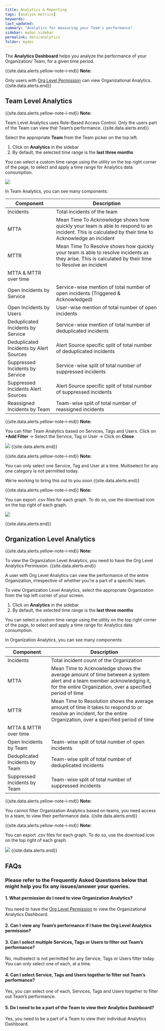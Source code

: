 ```yaml
---
title: Analytics & Reporting
tags: [analyze metrics]
keywords:
last_updated:
summary: "Analytics for measuring your Team's performance"
sidebar: mydoc_sidebar
permalink: docs/analytics
folder: mydoc
---
```


The **Analytics Dashboard** helps you analyze the performance of your Organization/ Team, for a given time period.

{{site.data.alerts.yellow-note-i-md}}
**Note:**

Only users with [Org Level Permission](https://support.squadcast.com/docs/user-permissions-access-controls) can view Organizational Analytics.
{{site.data.alerts.end}}

## Team Level Analytics

{{site.data.alerts.yellow-note-i-md}}
**Note:**

Team Level Analytics uses Role-Based Access Control. Only the users part of the Team can view that Team’s performance.
{{site.data.alerts.end}}

Select the appropriate **Team** from the Team picker on the top left.

1. Click on **Analytics** in the sidebar
2. By default, the selected time range is the **last three months**

You can select a custom time range using the utility on the top right corner of the page, to select and apply a time range for Analytics data consumption.

![](images/analytics_1.png)

In Team Analytics, you can see many components:

|    Component   | Description |
| --- | --- |
|   Incidents  |       Total incidents of the team        |
| MTTA |   Mean Time To Acknowledge shows how quickly your team is able to respond to an incident. This is calculated by their time to Acknowledge an incident |
|   MTTR  |  Mean Time To Resolve shows how quickly your team is able to resolve incidents as they arise. This is calculated by their time to Resolve an incident  |
|   MTTA & MTTR over time  |       <image>        |
|   Open Incidents by Service  |       Service-wise mention of total number of open incidents (Triggered & Acknowledged)        |
|   Open Incidents by Users  |       User-wise mention of total number of open incidents       |
|   Deduplicated Incidents by Service  |       Service-wise mention of total number of deduplicated incidents       |
|   Deduplicated Incidents by Alert Sources  |       Alert Source specific split of total number of deduplicated incidents     |
|   Suppressed Incidents by Service  |       Service-wise split of total number of suppressed incidents       |
|   Suppressed Incidents Alert Sources  |      Alert Source specific split of total number of suppressed incidents        |
|   Reassigned Incidents by Team  |       Team-wise split of total number of reassigned incidents        |

{{site.data.alerts.yellow-note-i-md}}
**Note:**

You can filter Team Analytics based on Services, Tags and Users. Click on **+Add Filter** -> Select the Service, Tag or User -> Click on **Close**

![](images/analytics_2.png)
{{site.data.alerts.end}}

{{site.data.alerts.yellow-note-i-md}}
**Note:**

You can only select one Service, Tag and User at a time. Multiselect for any one category is not permitted today.

We’re working to bring this out to you soon
{{site.data.alerts.end}}

{{site.data.alerts.yellow-note-i-md}}
**Note:**

You can export .csv files for each graph. To do so, use the download icon on the top right of each graph.

![](images/analytics_3.png)

{{site.data.alerts.end}}

## Organization Level Analytics

{{site.data.alerts.yellow-note-i-md}}
**Note:**

To view the Organization Level Analytics, you need to have the Org Level Analytics Permission. 
{{site.data.alerts.end}}

A user with Org Level Analytics can view the performance of the entire Organization, irrespective of whether you’re a part of a specific team.

To view Organization Level Analytics, select the appropriate Organization from the top left corner of your screen.

1. Click on **Analytics** in the sidebar
2. By default, the selected time range is the **last three months**

You can select a custom time range using the utility on the top right corner of the page, to select and apply a time range for Analytics data consumption.


In Organization Analytics, you can see many components:

|    Component    | Description |
| --- | --- |
|   Incidents   |     Total incident count of the Organization      |
| MTTA |      Mean Time to Acknowledge shows the average amount of time between a system alert and a team member acknowledging it, for the entire Organization, over a specified period of time     |
|   MTTR   |     Mean Time to Resolution shows the average amount of time it takes to respond to or resolve an incident, for the entire Organization, over a specified period of time      |
|   MTTA & MTTR over time  |     <image>      |
|   Open Incidents by Team  |   Team-wise split of total number of open incidents  |
|   Deduplicated Incidents by Team  |     Team-wise split of total number of deduplicated incidents      |
|   Suppressed Incidents by Team   |     Team-wise split of total number of suppressed incidents      |

{{site.data.alerts.yellow-note-i-md}}
**Note:**

You cannot filter Organization Analytics based on teams, you need access to a team, to view their performance data.
{{site.data.alerts.end}}

{{site.data.alerts.yellow-note-i-md}}
**Note:**

You can export .csv files for each graph. To do so, use the download icon on the top right of each graph. 

![](images/analytics_3.png)
{{site.data.alerts.end}}

## FAQs

### Please refer to the Frequently Asked Questions below that might help you fix any issues/answer your queries.

#### 1. What permission do I need to view Organization Analytics?

You need to have the [Org Level Permission](https://support.squadcast.com/docs/user-permissions-access-controls) to view the Organizational Analytics Dashboard.

#### 2. Can I view any Team’s performance if I have the Org Level Analytics permission?

#### 3. Can I select multiple Services, Tags or Users to filter out Team’s performance?

No, multiselect is not permitted for any Service, Tags or Users filter today. You can only select one of each, at a time.

#### 4. Can I select Service, Tags and Users together to filter out Team’s performance?

Yes, you can select one of each, Services, Tags and Users together to filter out Team’s performance.

#### 5. Do I need to be a part of the Team to view their Analytics Dashboard?

Yes, you need to be a part of a Team to view their individual Analytics Dashboard.
